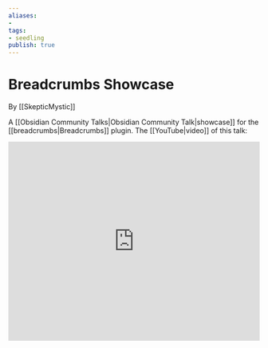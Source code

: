 ```yaml
---
aliases: 
- 
tags:
- seedling
publish: true
---
```


# Breadcrumbs Showcase

By [[SkepticMystic]]

A [[Obsidian Community Talks|Obsidian Community Talk|showcase]] for the [[breadcrumbs|Breadcrumbs]] plugin. 
The [[YouTube|video]] of this talk:

<iframe width="100%" height="400px" src="https://www.youtube.com/embed/DXXB7fHcArg" title="YouTube video player" frameborder="0" allow="accelerometer; autoplay; clipboard-write; encrypted-media; gyroscope; picture-in-picture" allowfullscreen></iframe>




